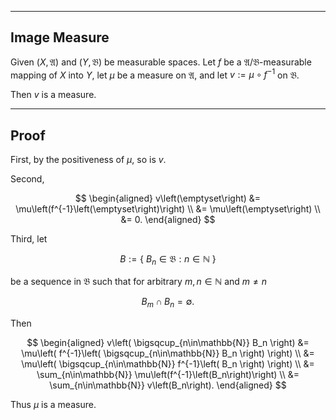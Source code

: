 
---
Image Measure
---

Given $\left(X, \mathfrak{A}\right)$ and $\left(Y, \mathfrak{B}\right)$ be measurable spaces. Let $f$ be a $\mathfrak{A}/\mathfrak{B}$-measurable mapping of $X$ into $Y$, let $\mu$ be a measure on $\mathfrak{A}$, and let $v:=\mu \circ f^{-1}$ on $\mathfrak{B}.$

Then $v$ is a measure.


---
Proof
---

First, by the positiveness of $\mu$, so is $v$.

Second,

$$
\begin{aligned}
v\left(\emptyset\right)
&=
\mu\left(f^{-1}\left(\emptyset\right)\right) \\ 
&=
\mu\left(\emptyset\right) \\
&=
0.
\end{aligned}
$$

Third, let

$$
B
:=
\{ \ 
    B_n \in \mathfrak{B}: n \in \mathbb{N}
\ \}
$$

be a sequence in $\mathfrak{B}$ such that for arbitrary $m,n\in \mathbb{N}$ and $m \neq n$

$$
B_m \cap B_n = \emptyset.
$$

Then

$$
\begin{aligned}
v\left(
    \bigsqcup_{n\in\mathbb{N}}
    B_n
\right)
&=
\mu\left(
    f^{-1}\left(
       \bigsqcup_{n\in\mathbb{N}}
       B_n 
    \right)
\right) \\
&=
\mu\left(
    \bigsqcup_{n\in\mathbb{N}}
        f^{-1}\left(
            B_n 
    \right)
\right) \\
&=
\sum_{n\in\mathbb{N}}
\mu\left(f^{-1}\left(B_n\right)\right) \\
&=
\sum_{n\in\mathbb{N}}
v\left(B_n\right).
\end{aligned}
$$

Thus $\mu$ is a measure.


